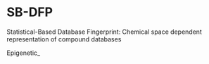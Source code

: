 # SB-DFP
Statistical-Based Database Fingerprint: Chemical space dependent representation of compound databases

Epigenetic_
